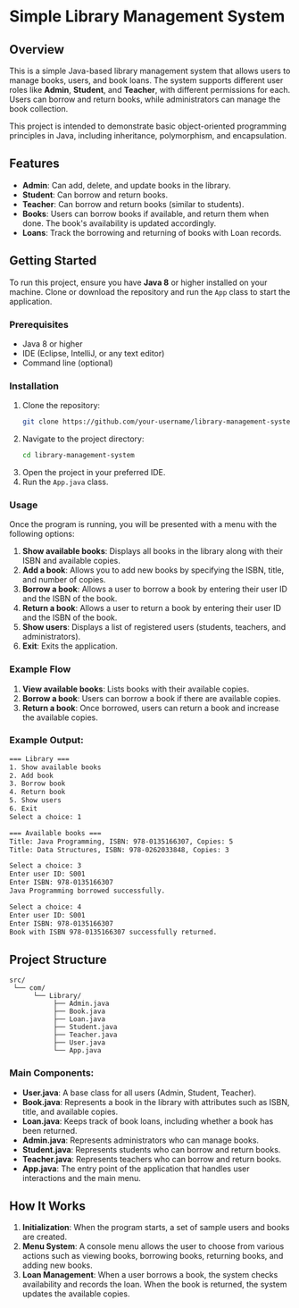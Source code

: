 # Simple Library Management System

## Overview

This is a simple Java-based library management system that allows users to manage books, users, and book loans. The system supports different user roles like **Admin**, **Student**, and **Teacher**, with different permissions for each. Users can borrow and return books, while administrators can manage the book collection.

This project is intended to demonstrate basic object-oriented programming principles in Java, including inheritance, polymorphism, and encapsulation.

## Features

- **Admin**: Can add, delete, and update books in the library.
- **Student**: Can borrow and return books.
- **Teacher**: Can borrow and return books (similar to students).
- **Books**: Users can borrow books if available, and return them when done. The book's availability is updated accordingly.
- **Loans**: Track the borrowing and returning of books with Loan records.

## Getting Started

To run this project, ensure you have **Java 8** or higher installed on your machine. Clone or download the repository and run the `App` class to start the application.

### Prerequisites

- Java 8 or higher
- IDE (Eclipse, IntelliJ, or any text editor)
- Command line (optional)

### Installation

1. Clone the repository:
   ```bash
   git clone https://github.com/your-username/library-management-system.git
   ```
2. Navigate to the project directory:
   ```bash
   cd library-management-system
   ```
3. Open the project in your preferred IDE.
4. Run the `App.java` class.

### Usage

Once the program is running, you will be presented with a menu with the following options:

1. **Show available books**: Displays all books in the library along with their ISBN and available copies.
2. **Add a book**: Allows you to add new books by specifying the ISBN, title, and number of copies.
3. **Borrow a book**: Allows a user to borrow a book by entering their user ID and the ISBN of the book.
4. **Return a book**: Allows a user to return a book by entering their user ID and the ISBN of the book.
5. **Show users**: Displays a list of registered users (students, teachers, and administrators).
6. **Exit**: Exits the application.

### Example Flow

1. **View available books**: Lists books with their available copies.
2. **Borrow a book**: Users can borrow a book if there are available copies.
3. **Return a book**: Once borrowed, users can return a book and increase the available copies.

### Example Output:

```bash
=== Library ===
1. Show available books
2. Add book
3. Borrow book
4. Return book
5. Show users
6. Exit
Select a choice: 1

=== Available books ===
Title: Java Programming, ISBN: 978-0135166307, Copies: 5
Title: Data Structures, ISBN: 978-0262033848, Copies: 3

Select a choice: 3
Enter user ID: S001
Enter ISBN: 978-0135166307
Java Programming borrowed successfully.

Select a choice: 4
Enter user ID: S001
Enter ISBN: 978-0135166307
Book with ISBN 978-0135166307 successfully returned.
```

## Project Structure

```
src/
 └── com/
      └── Library/
           ├── Admin.java
           ├── Book.java
           ├── Loan.java
           ├── Student.java
           ├── Teacher.java
           ├── User.java
           └── App.java
```

### Main Components:

- **User.java**: A base class for all users (Admin, Student, Teacher).
- **Book.java**: Represents a book in the library with attributes such as ISBN, title, and available copies.
- **Loan.java**: Keeps track of book loans, including whether a book has been returned.
- **Admin.java**: Represents administrators who can manage books.
- **Student.java**: Represents students who can borrow and return books.
- **Teacher.java**: Represents teachers who can borrow and return books.
- **App.java**: The entry point of the application that handles user interactions and the main menu.

## How It Works

1. **Initialization**: When the program starts, a set of sample users and books are created.
2. **Menu System**: A console menu allows the user to choose from various actions such as viewing books, borrowing books, returning books, and adding new books.
3. **Loan Management**: When a user borrows a book, the system checks availability and records the loan. When the book is returned, the system updates the available copies.
